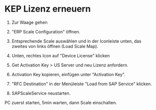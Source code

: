 # KEP Lizenz erneuern 

1. Zur Waage gehen 

2. "ERP Scale Configuration" öffnen. 

3. Entsprechende Scale auswählen und in der Iconleiste unten, das  zweites von links öffnen (Load Scale Map). 

4. Unten, rechtes Icon auf "Device License" klicken 

5. Get Activation Key > US Server und neu Lizenz anfordern. 

6. Activation Key kopieren, einfügen unter "Activation Key". 

7. "RFC Destination" in der Menüleiste "Load from SAP Service" klicken. 

8. SAPScaleService neustarten. 

PC zuerst starten, 5min warten, dann Scale einschalten. 
